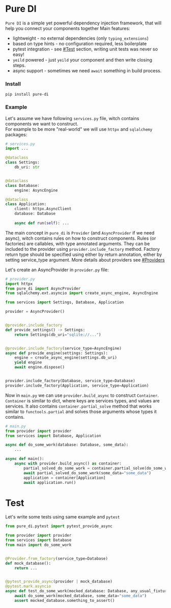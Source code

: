 # Pure DI
`Pure DI` is a simple yet powerful dependency injection framework, that will help you connect your components together 
Main features:
* lightweight - no external dependencies (only `typing_extensions`)
* based on type hints - no configuration required, less boilerplate   
* pytest integration - see [#Test](#Test) section, writing unit tests was never so easy!
* `yeild` powered - just `yeild` your component and then write closing steps.
* async support - sometimes we need `await` something in build process.

### Install
```commandline
pip install pure-di
```
### Example 
Let's assume we have following `services.py` file, witch contains components we want to construct.    
For example to be more "real-world" we will use `httpx` and `sqlalchemy` packages:

```python
# services.py
import ...

@dataclass
class Settings:
    db_uri: str


@dataclass
class Database:
    engine: AsyncEngine

@dataclass
class Application:
    client: httpx.AsyncClient
    database: Database
    
    async def run(self): ...

```
The main concept in `pure_di` is `Provider` (and `AsyncProvider` if we need async), 
witch contains rules on how to construct components. 
Rules (or factories) are callables, with type annotated arguments. They can be included to the provider using `provider.include_factory` method.
Factory return type should be specified using either by return annotation, either by setting service_type argument. More details about providers see [#Providers](#Providers)  

Let's create an AsyncProvider in `provider.py` file:

```python
# provider.py
import httpx
from pure_di import AsyncProvider
from sqlalchemy.ext.asyncio import create_async_engine, AsyncEngine

from services import Settings, Database, Application

provider = AsyncProvider()


@provider.include_factory
def provide_settings() -> Settings:
    return Settings(db_uri="sqlite://...")


@provider.include_factory(service_type=AsyncEngine)
async def provide_engine(settings: Settings):
    engine = create_async_engine(settings.db_uri)
    yield engine
    await engine.dispose()


provider.include_factory(Database, service_type=Database)
provider.include_factory(Application, service_type=Application)
```
Now in `main.py` we can use `provider.build_async` to construct `Container`. 
`Container` is similar to dict, where keys are services types, and values are services. 
It also contains `container.partial_solve` method that works similar to `functools.partial` and solves those arguments whose types it contains.
```python
# main.py
from provider import provider
from services import Database, Application

async def do_some_work(database: Database, some_data):
    ...

async def main():
    async with provider.build_async() as container:
        partial_solved_do_some_work = container.partial_solve(do_some_work)
        await partial_solved_do_some_work(some_data="some_data")
        application = container[Application]
        await application.run()
```

# Test
Let's write some tests using same example and `pytest`

```python
from pure_di.pytest import pytest_provide_async

from provider import provider
from services import Database
from main import do_some_work


@Provider.from_factory(service_type=Database)
def mock_database():
    return ...


@pytest_provide_async(provider | mock_database)
@pytest.mark.asyncio
async def test_do_some_work(mocked_database: Database, any_usual_fixture):
    await do_some_work(mocked_database, some_data="some_data")
    assert mocked_database.something_to_assert()

```